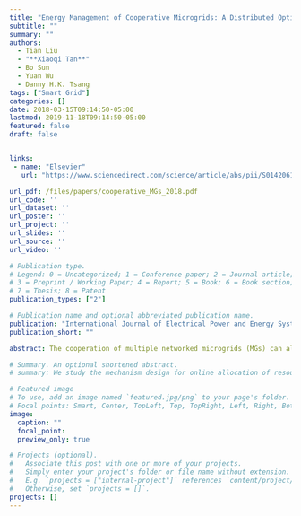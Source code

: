 ```yaml
---
title: "Energy Management of Cooperative Microgrids: A Distributed Optimization Approach"
subtitle: ""
summary: ""
authors:
  - Tian Liu
  - "**Xiaoqi Tan**"
  - Bo Sun
  - Yuan Wu
  - Danny H.K. Tsang
tags: ["Smart Grid"]
categories: []
date: 2018-03-15T09:14:50-05:00
lastmod: 2019-11-18T09:14:50-05:00
featured: false
draft: false


links:
 - name: "Elsevier"
   url: "https://www.sciencedirect.com/science/article/abs/pii/S0142061517300133"

url_pdf: /files/papers/cooperative_MGs_2018.pdf
url_code: ''
url_dataset: ''
url_poster: ''
url_project: ''
url_slides: ''
url_source: ''
url_video: ''

# Publication type.
# Legend: 0 = Uncategorized; 1 = Conference paper; 2 = Journal article;
# 3 = Preprint / Working Paper; 4 = Report; 5 = Book; 6 = Book section;
# 7 = Thesis; 8 = Patent
publication_types: ["2"]

# Publication name and optional abbreviated publication name.
publication: "International Journal of Electrical Power and Energy Systems"
publication_short: ""

abstract: The cooperation of multiple networked microgrids (MGs) can alleviate the mismatch problem between distributed generation and demand and reduce the overall cost of the power system. Energy management with direct energy exchange among MGs is a promising approach for improving energy efficiency. However, existing methods on microgrid cooperation usually overlook the underlying distribution network with operating constraints (e.g., voltage tolerance and power flow constraints). Hence the results may not be applicable to actual systems. This paper studies the energy management problem of multiple MGs that are interconnected by both the direct current (DC) energy exchange network and the alternating current (AC) traditional distribution networks. In our problem, each MG is equipped with renewable energy generators as well as distributed storage devices. In order to handle the non-convex power flow constraints, we exploit the recent results of the exact optimal power flow (OPF) relaxation method which can equivalently transform the original non-convex problem into a second-order cone programming problem and efficiently determine the optimal solution successfully. The objective of our problem is to minimize the overall energy cost in a distribution network consisting of multiple MGs, with the practical operating constraints (e.g., power balance and the battery’s operational constraints) explicitly incorporated. Considering the privacy and scalability, we propose a distributed algorithm with convergence assurance based on the alternating direction method of multipliers (ADMM). We also implement our method based on the model predictive control (MPC) approach in order to handle the forecasting errors of the renewable energy generation. Simulations are made for different MG exchange topologies on three radial distribution network testbeds. Numerical results demonstrate that certain topologies are more favorable than others, and the cooperation strategy for the energy exchange is significantly affected by the MGs’ locations in the distribution network.

# Summary. An optional shortened abstract.
# summary: We study the mechanism design for online allocation of resources. A single supplier who allocates capacity-limited resources (e.g., computing cycles, network bandwidth, energy, etc. ) to requests that arrive in a sequential and arbitrary manner.

# Featured image
# To use, add an image named `featured.jpg/png` to your page's folder.
# Focal points: Smart, Center, TopLeft, Top, TopRight, Left, Right, BottomLeft, Bottom, BottomRight.
image:
  caption: ""
  focal_point:
  preview_only: true

# Projects (optional).
#   Associate this post with one or more of your projects.
#   Simply enter your project's folder or file name without extension.
#   E.g. `projects = ["internal-project"]` references `content/project/deep-learning/index.md`.
#   Otherwise, set `projects = []`.
projects: []
---
```

